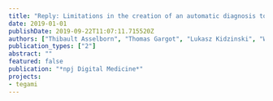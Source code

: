 ```yaml
---
title: "Reply: Limitations in the creation of an automatic diagnosis tool for dysgraphia"
date: 2019-01-01
publishDate: 2019-09-22T11:07:11.715520Z
authors: ["Thibault Asselborn", "Thomas Gargot", "Lukasz Kidzinski", "Wafa Johal", "David Cohen", "Caroline Jolly", "Pierre Dillenbourg"]
publication_types: ["2"]
abstract: ""
featured: false
publication: "*npj Digital Medicine*"
projects:
- tegami
---
```


